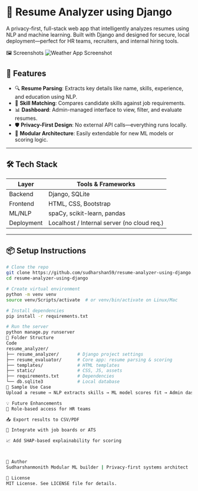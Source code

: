 # 🧠 Resume Analyzer using Django

A privacy-first, full-stack web app that intelligently analyzes resumes using NLP and machine learning. Built with Django and designed for secure, local deployment—perfect for HR teams, recruiters, and internal hiring tools.

🖼️ Screenshots
![Weather App Screenshot](./screenshot-weather-app.png)  

## 🚀 Features

- 🔍 **Resume Parsing**: Extracts key details like name, skills, experience, and education using NLP.
- 🧠 **Skill Matching**: Compares candidate skills against job requirements.
- 📊 **Dashboard**: Admin-managed interface to view, filter, and evaluate resumes.
- 🛡️ **Privacy-First Design**: No external API calls—everything runs locally.
- 🧰 **Modular Architecture**: Easily extendable for new ML models or scoring logic.

---

## 🛠️ Tech Stack

| Layer         | Tools & Frameworks                          |
|--------------|---------------------------------------------|
| Backend       | Django, SQLite                              |
| Frontend      | HTML, CSS, Bootstrap                        |
| ML/NLP        | spaCy, scikit-learn, pandas                 |
| Deployment    | Localhost / Internal server (no cloud req.) |

---

## 📦 Setup Instructions

```bash
# Clone the repo
git clone https://github.com/sudharshan59/resume-analyzer-using-django.git
cd resume-analyzer-using-django

# Create virtual environment
python -m venv venv
source venv/Scripts/activate  # or venv/bin/activate on Linux/Mac

# Install dependencies
pip install -r requirements.txt

# Run the server
python manage.py runserver
📁 Folder Structure
Code
resume_analyzer/
├── resume_analyzer/       # Django project settings
├── resume_evaluator/      # Core app: resume parsing & scoring
├── templates/             # HTML templates
├── static/                # CSS, JS, assets
├── requirements.txt       # Dependencies
└── db.sqlite3             # Local database
🧪 Sample Use Case
Upload a resume → NLP extracts skills → ML model scores fit → Admin dashboard shows match percentage.

💡 Future Enhancements
🔐 Role-based access for HR teams

📤 Export results to CSV/PDF

🧬 Integrate with job boards or ATS

📈 Add SHAP-based explainability for scoring



👤 Author
Sudharshanmonith Modular ML builder | Privacy-first systems architect | Django dashboard designer Made with ❤️ by Sudharshan

📄 License
MIT License. See LICENSE file for details.
